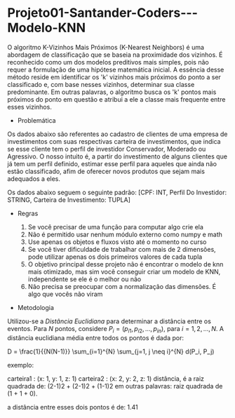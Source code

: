 # Projeto01-Santander-Coders---Modelo-KNN

  O algoritmo K-Vizinhos Mais Próximos (K-Nearest Neighbors) é uma abordagem de classificação que se baseia na proximidade dos vizinhos. É reconhecido como um dos modelos preditivos mais simples, pois não requer a formulação de uma hipótese matemática inicial. A essência desse método reside em identificar os 'k' vizinhos mais próximos do ponto a ser classificado e, com base nesses vizinhos, determinar sua classe predominante. Em outras palavras, o algoritmo busca os 'k' pontos mais próximos do ponto em questão e atribui a ele a classe mais frequente entre esses vizinhos.

- Problemática

Os dados abaixo são referentes ao cadastro de clientes de uma empresa de investimentos com suas respectivas carteira de investimentos, que indica se esse cliente tem o perfil de investidor Conservador, Moderado ou Agressivo. O nosso intuito é, a partir do investimento de alguns clientes que já tem um perfil definido, estimar esse perfil para aqueles que ainda não estão classificado, afim de oferecer novos produtos que sejam mais adequados a eles.

Os dados abaixo seguem o seguinte padrão:
[CPF: INT, Perfil Do Investidor: STRING, Carteira de Investimento: TUPLA]

- Regras
    1. Se você precisar de uma função para computar algo crie ela
    2. Não é permitido usar nenhum módulo externo como numpy e math
    3. Use apenas os objetos e fluxos visto até o momento no curso
    4. Se você tiver dificuldade de trabalhar com mais de 2 dimensões, pode utilizar apenas os dois primeiros valores de cada tupla
    5. O objetivo principal desse projeto não é encontrar o modelo de knn mais otimizado, mas sim você conseguir criar um modelo de KNN, independente se ele é o melhor ou não
    6. Não precisa se preocupar com a normalização das dimensões. É algo que vocês não viram

- Metodologia
  
Utilizou-se a *Distância Euclidiana* para determinar a distância entre os eventos. 
Para $N$ pontos, considere $P_i = (p_{i1}, p_{i2}, \dots, p_{in})$, para $i = 1, 2, \dots, N$. A distância euclidiana média entre todos os pontos é dada por:

D = \frac{1}{{N(N-1)}} \sum_{i=1}^{N} \sum_{j=1, j \neq i}^{N} d(P_i, P_j)

exemplo:

carteira1 : (x: 1, y: 1, z: 1)
carteira2 : (x: 2, y: 2, z: 1)
distância, é a raiz quadrada de: (2-1)2 + (2-1)2 + (1-1)2 em outras palavras: raiz quadrada de (1 + 1 + 0).

a distância entre esses dois pontos é de: 1.41
